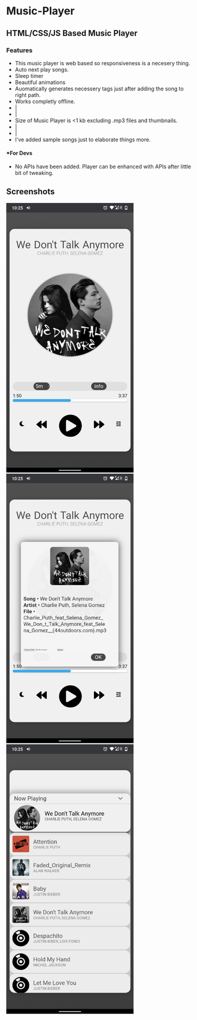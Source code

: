 # Music-Player
## HTML/CSS/JS Based Music Player
### Features
* This music player is web based so responsiveness is a necesery thing.
* Auto next play songs.
* Sleep timer
* Beautiful animations
* Auomatically generates necessery tags just after adding the song to right path.
* Works completly offline.
* |
* |
* Size of Music Player is <1 kb excluding .mp3 files and thumbnails.
* |
* |
* I've added sample songs just to elaborate things more.

#### *For Devs
* No APIs have been added. Player can be enhanced with APIs after little bit of tweaking.

## Screenshots
<img src="https://github.com/amit9838/Music-Player/blob/master/Screenshot_1.png" width="340" height="720"/>
<img src="https://github.com/amit9838/Music-Player/blob/master/Screenshot_2.png" width="340" height="720"/>
<img src="https://github.com/amit9838/Music-Player/blob/master/Screenshot_3.png" width="340" height="720"/>
